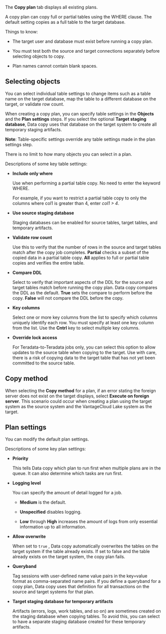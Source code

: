 The **Copy plan** tab displays all existing plans.

A copy plan can copy full or partial tables using the WHERE clause. The default setting copies as a full table to the target database.

Things to know:

-   The target user and database must exist before running a copy plan.


-   You must test both the source and target connections separately before selecting objects to copy.


-   Plan names cannot contain blank spaces.


## Selecting objects


You can select individual table settings to change items such as a table name on the target database, map the table to a different database on the target, or validate row count.

When creating a copy plan, you can specify table settings in the **Objects** and the **Plan settings** steps. If you select the optional **Target staging database**, Data copy uses that database on the target system to create all temporary staging artifacts.

**Note**: Table-specific settings override any table settings made in the plan settings step.

There is no limit to how many objects you can select in a plan.

Descriptions of some key table settings:

-   **Include only where**

    Use when performing a partial table copy. No need to enter the keyword WHERE.

    For example, if you want to restrict a partial table copy to only the columns where col1 is greater than 4, enter *col1 > 4*.


-   **Use source staging database**

    Staging databases can be enabled for source tables, target tables, and temporary artifacts.


-   **Validate row count**

    Use this to verify that the number of rows in the source and target tables match after the copy job completes. **Partial** checks a subset of the copied data in a partial table copy. **All** applies to full or partial table copies and verifies the entire table.


-   **Compare DDL**

    Select to verify that important aspects of the DDL for the source and target tables match before running the copy plan. Data copy compares the DDL as the default. **True** sets the compare to perform before the copy. **False** will not compare the DDL before the copy.


-   **Key columns**

    Select one or more key columns from the list to specify which columns uniquely identify each row. You must specify at least one key column from the list. Use the **Cntrl** key to select multiple key columns.


-   **Override lock access**

    For Teradata-to-Teradata jobs only, you can select this option to allow updates to the source table when copying to the target. Use with care, there is a risk of copying data to the target table that has not yet been committed to the source table.


## Copy method


When selecting the **Copy method** for a plan, if an error stating the foreign server does not exist on the target displays, select **Execute on foreign server**. This scenario could occur when creating a plan using the target system as the source system and the VantageCloud Lake system as the target.

## Plan settings


You can modify the default plan settings.

Descriptions of some key plan settings:

-   **Priority**

    This tells Data copy which plan to run first when multiple plans are in the queue. It can also determine which tasks are run first.


-   **Logging level**

    You can specify the amount of detail logged for a job.

    -   **Medium** is the default.


    -   **Unspecified** disables logging.


    -   **Low** through **High** increases the amount of logs from only essential information up to all information.


-   **Allow overwrite**

    When set to 
        `
        true
        `
      , Data copy automatically overwrites the tables on the target system if the table already exists. If set to false and the table already exists on the target system, the copy plan fails.


-   **Queryband**

    Tag sessions with user-defined name value pairs in the key=value format as comma-separated name pairs. If you define a queryband for a copy plan, Data copy uses that definition for all transactions on the source and target systems for that plan.


-   **Target staging database for temporary artifacts**

    Artifacts (errors, logs, work tables, and so on) are sometimes created on the staging database when copying tables. To avoid this, you can select to have a separate staging database created for these temporary artifacts.


